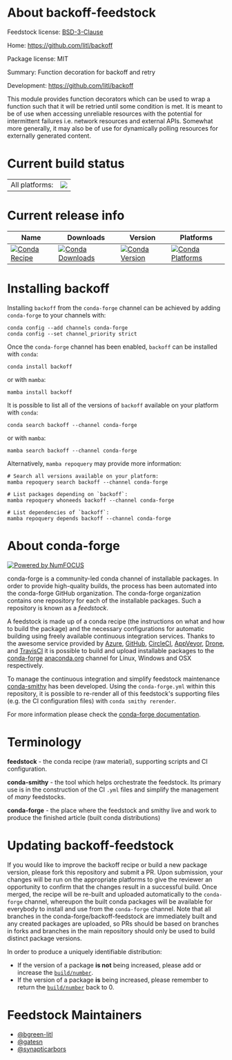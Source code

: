 About backoff-feedstock
=======================

Feedstock license: [BSD-3-Clause](https://github.com/conda-forge/backoff-feedstock/blob/main/LICENSE.txt)

Home: https://github.com/litl/backoff

Package license: MIT

Summary: Function decoration for backoff and retry

Development: https://github.com/litl/backoff

This module provides function decorators which can be used to wrap a function such that it will be retried until
some condition is met. It is meant to be of use when accessing unreliable resources with the potential for
intermittent failures i.e. network resources and external APIs. Somewhat more generally, it may also be of use for
dynamically polling resources for externally generated content.


Current build status
====================


<table><tr><td>All platforms:</td>
    <td>
      <a href="https://dev.azure.com/conda-forge/feedstock-builds/_build/latest?definitionId=2781&branchName=main">
        <img src="https://dev.azure.com/conda-forge/feedstock-builds/_apis/build/status/backoff-feedstock?branchName=main">
      </a>
    </td>
  </tr>
</table>

Current release info
====================

| Name | Downloads | Version | Platforms |
| --- | --- | --- | --- |
| [![Conda Recipe](https://img.shields.io/badge/recipe-backoff-green.svg)](https://anaconda.org/conda-forge/backoff) | [![Conda Downloads](https://img.shields.io/conda/dn/conda-forge/backoff.svg)](https://anaconda.org/conda-forge/backoff) | [![Conda Version](https://img.shields.io/conda/vn/conda-forge/backoff.svg)](https://anaconda.org/conda-forge/backoff) | [![Conda Platforms](https://img.shields.io/conda/pn/conda-forge/backoff.svg)](https://anaconda.org/conda-forge/backoff) |

Installing backoff
==================

Installing `backoff` from the `conda-forge` channel can be achieved by adding `conda-forge` to your channels with:

```
conda config --add channels conda-forge
conda config --set channel_priority strict
```

Once the `conda-forge` channel has been enabled, `backoff` can be installed with `conda`:

```
conda install backoff
```

or with `mamba`:

```
mamba install backoff
```

It is possible to list all of the versions of `backoff` available on your platform with `conda`:

```
conda search backoff --channel conda-forge
```

or with `mamba`:

```
mamba search backoff --channel conda-forge
```

Alternatively, `mamba repoquery` may provide more information:

```
# Search all versions available on your platform:
mamba repoquery search backoff --channel conda-forge

# List packages depending on `backoff`:
mamba repoquery whoneeds backoff --channel conda-forge

# List dependencies of `backoff`:
mamba repoquery depends backoff --channel conda-forge
```


About conda-forge
=================

[![Powered by
NumFOCUS](https://img.shields.io/badge/powered%20by-NumFOCUS-orange.svg?style=flat&colorA=E1523D&colorB=007D8A)](https://numfocus.org)

conda-forge is a community-led conda channel of installable packages.
In order to provide high-quality builds, the process has been automated into the
conda-forge GitHub organization. The conda-forge organization contains one repository
for each of the installable packages. Such a repository is known as a *feedstock*.

A feedstock is made up of a conda recipe (the instructions on what and how to build
the package) and the necessary configurations for automatic building using freely
available continuous integration services. Thanks to the awesome service provided by
[Azure](https://azure.microsoft.com/en-us/services/devops/), [GitHub](https://github.com/),
[CircleCI](https://circleci.com/), [AppVeyor](https://www.appveyor.com/),
[Drone](https://cloud.drone.io/welcome), and [TravisCI](https://travis-ci.com/)
it is possible to build and upload installable packages to the
[conda-forge](https://anaconda.org/conda-forge) [anaconda.org](https://anaconda.org/)
channel for Linux, Windows and OSX respectively.

To manage the continuous integration and simplify feedstock maintenance
[conda-smithy](https://github.com/conda-forge/conda-smithy) has been developed.
Using the ``conda-forge.yml`` within this repository, it is possible to re-render all of
this feedstock's supporting files (e.g. the CI configuration files) with ``conda smithy rerender``.

For more information please check the [conda-forge documentation](https://conda-forge.org/docs/).

Terminology
===========

**feedstock** - the conda recipe (raw material), supporting scripts and CI configuration.

**conda-smithy** - the tool which helps orchestrate the feedstock.
                   Its primary use is in the construction of the CI ``.yml`` files
                   and simplify the management of *many* feedstocks.

**conda-forge** - the place where the feedstock and smithy live and work to
                  produce the finished article (built conda distributions)


Updating backoff-feedstock
==========================

If you would like to improve the backoff recipe or build a new
package version, please fork this repository and submit a PR. Upon submission,
your changes will be run on the appropriate platforms to give the reviewer an
opportunity to confirm that the changes result in a successful build. Once
merged, the recipe will be re-built and uploaded automatically to the
`conda-forge` channel, whereupon the built conda packages will be available for
everybody to install and use from the `conda-forge` channel.
Note that all branches in the conda-forge/backoff-feedstock are
immediately built and any created packages are uploaded, so PRs should be based
on branches in forks and branches in the main repository should only be used to
build distinct package versions.

In order to produce a uniquely identifiable distribution:
 * If the version of a package **is not** being increased, please add or increase
   the [``build/number``](https://docs.conda.io/projects/conda-build/en/latest/resources/define-metadata.html#build-number-and-string).
 * If the version of a package **is** being increased, please remember to return
   the [``build/number``](https://docs.conda.io/projects/conda-build/en/latest/resources/define-metadata.html#build-number-and-string)
   back to 0.

Feedstock Maintainers
=====================

* [@bgreen-litl](https://github.com/bgreen-litl/)
* [@gatesn](https://github.com/gatesn/)
* [@synapticarbors](https://github.com/synapticarbors/)

